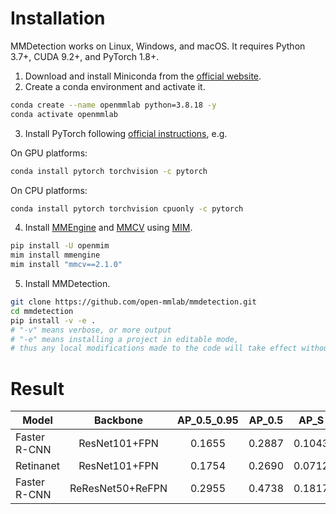 # Installation
MMDetection works on Linux, Windows, and macOS. It requires Python 3.7+, CUDA 9.2+, and PyTorch 1.8+.

1. Download and install Miniconda from the [official website](https://docs.conda.io/en/latest/miniconda.html).
2. Create a conda environment and activate it.
```bash
conda create --name openmmlab python=3.8.18 -y
conda activate openmmlab
```
3. Install PyTorch following [official instructions](https://pytorch.org/get-started/locally/), e.g.

On GPU platforms:
```bash
conda install pytorch torchvision -c pytorch
```

On CPU platforms:
```bash
conda install pytorch torchvision cpuonly -c pytorch
```

4. Install [MMEngine](https://github.com/open-mmlab/mmengine) and [MMCV](https://github.com/open-mmlab/mmcv) using [MIM](https://github.com/open-mmlab/mim).
```bash
pip install -U openmim
mim install mmengine
mim install "mmcv==2.1.0"
```

5. Install MMDetection.
```bash
git clone https://github.com/open-mmlab/mmdetection.git
cd mmdetection
pip install -v -e .
# "-v" means verbose, or more output
# "-e" means installing a project in editable mode,
# thus any local modifications made to the code will take effect without reinstallation.
```

# Result
| Model | Backbone | AP_0.5_0.95 | AP_0.5 | AP_S | AP_M | AP_L | F1 | Config | Download |
| ------ |:-------------:|:----------------------:|:----------------------:|:----------------------:|:----------------------:|:----------------------:|:----------------------:|:----------------------:|:----------------------:|
| Faster R-CNN | ResNet101+FPN | 0.1655 | 0.2887 | 0.1043 | 0.2219 | 0.3041 | 0.1962 | [config](https://drive.google.com/file/d/1cKF3iFt67XU_e3wqI9XBW4TqJQsP5osH/view?usp=drive_link) | [model](https://drive.google.com/file/d/1CvPknKVzF9U1ezjQQ_y5z58JdVPLLPLH/view?usp=drive_link) |
| Retinanet | ResNet101+FPN | 0.1754 | 0.2690 | 0.0712 | 0.2935 | 0.3260 | 0.2788 | [config](https://drive.google.com/file/d/1fkOPq2Gm364WGE81V6puoawJxF7Fy46e/view?usp=sharing) | [model](https://drive.google.com/file/d/1HUrZlUuXQm716p3v6cFKJZHQG7eJOI7A/view?usp=sharing) |
| Faster R-CNN | ReResNet50+ReFPN | 0.2955 | 0.4738 | 0.1817 | 0.4113 | 0.4449 | 0.2783 | [config](https://drive.google.com/file/d/1QVu-niO-ZNFiEb6_iTxJW0DCk1seLm2c/view?usp=sharing) | [model](https://drive.google.com/file/d/1fNyYheY9ALldg1-uFIoaLIIp2CoRr2qU/view?usp=sharing) |